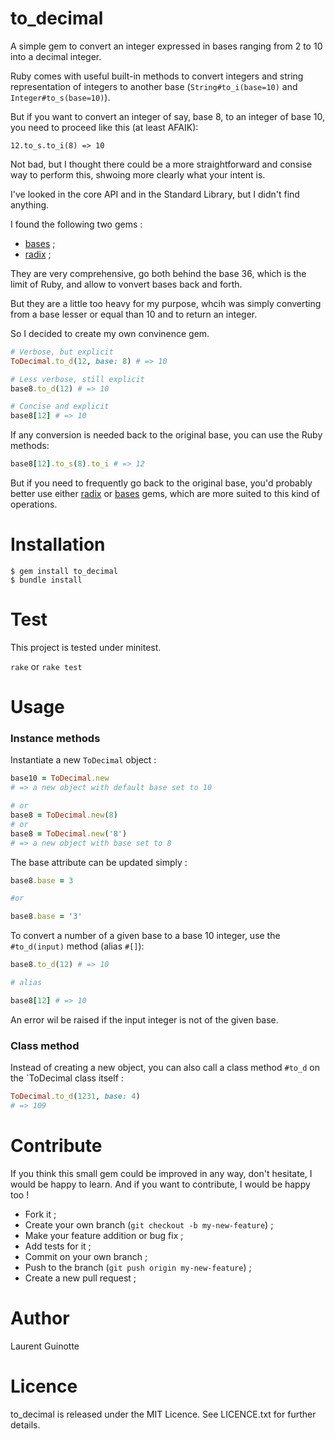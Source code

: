 # to_decimal

A simple gem to convert an integer expressed in bases
ranging from 2 to 10 into a decimal integer.

Ruby comes with useful built-in methods to convert integers and string
representation of integers to another base (`String#to_i(base=10)` and 
`Integer#to_s(base=10)`).

But if you want to convert an integer of say, base 8, to an integer of base 10,
you need to proceed like this (at least AFAIK):

`12.to_s.to_i(8) => 10`

Not bad, but I thought there could be a more straightforward and consise way to
perform this, shwoing more clearly what your intent is.

I've looked in the core API and in the Standard Library, but I didn't find
anything. 

I found the following two gems :
- [bases](https://github.com/whatyouhide/bases) ;
- [radix](https://github.com/rubyworks/radix) ;

They are very comprehensive, go both behind the base 36, which is the limit
of Ruby, and allow to vonvert bases back and forth.

But they are a little too heavy for my purpose, whcih was simply
converting from a base lesser or equal than 10 and to return an integer.

So I decided to create my own convinence gem.

```ruby
# Verbose, but explicit
ToDecimal.to_d(12, base: 8) # => 10

# Less verbose, still explicit
base8.to_d(12) # => 10

# Concise and explicit
base8[12] # => 10 
```

If any conversion is needed back to the original base, you can use the Ruby
methods:

```ruby
base8[12].to_s(8).to_i # => 12
```

But if you need to frequently go back to the original base, you'd probably
better use either [radix](https://github.com/rubyworks/radix) or 
[bases](https://github.com/whatyouhide/bases) gems, which are more suited to
this kind of operations.


# Installation
```shell
$ gem install to_decimal
$ bundle install
```

# Test

This project is tested under minitest.

`rake` or `rake test`

# Usage

### Instance methods

Instantiate a new `ToDecimal` object :

```ruby
base10 = ToDecimal.new
# => a new object with default base set to 10

# or
base8 = ToDecimal.new(8)
# or
base8 = ToDecimal.new('8')
# => a new object with base set to 8
```

The base attribute can be updated simply :

```ruby
base8.base = 3

#or

base8.base = '3'
```

To convert a number of a given base to a base 10 integer, use the `#to_d(input)`
method (alias `#[]`):

```ruby
base8.to_d(12) # => 10

# alias

base8[12] # => 10
```
An error wil be raised if the input integer is not of the given base.

### Class method

Instead of creating a new object, you can also call a class method `#to_d` on
the `ToDecimal class itself :

```ruby
ToDecimal.to_d(1231, base: 4)
# => 109
```

# Contribute

If you think this small gem could be improved in any way, don't hesitate,
I would be happy to learn. And if you want to contribute, I would be happy too !

- Fork it ;
- Create your own branch (`git checkout -b my-new-feature`) ;
- Make your feature addition or bug fix ;
- Add tests for it ;
- Commit on your own branch ;
- Push to the branch (`git push origin my-new-feature`) ;
- Create a new pull request ;

# Author

Laurent Guinotte


# Licence

to_decimal is released under the MIT Licence. See LICENCE.txt
for further details.
